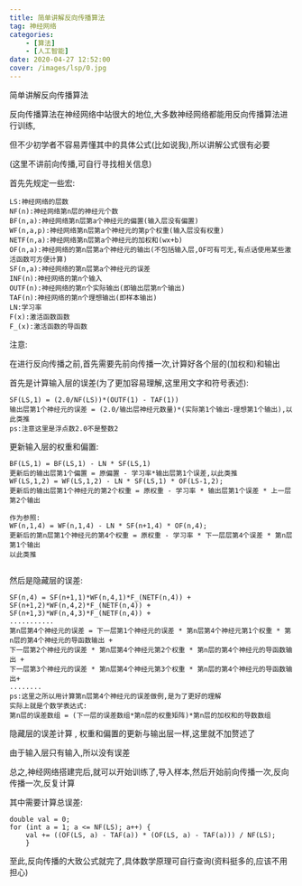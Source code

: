 ```yaml
---
title: 简单讲解反向传播算法
tag: 神经网络
categories: 
    - [算法]
    - [人工智能]
date: 2020-04-27 12:52:00
cover: /images/lsp/0.jpg
---
```



简单讲解反向传播算法
<!--more-->

反向传播算法在神经网络中站很大的地位,大多数神经网络都能用反向传播算法进行训练,

但不少初学者不容易弄懂其中的具体公式(比如说我),所以讲解公式很有必要

(这里不讲前向传播,可自行寻找相关信息)

首先先规定一些宏:

```
LS:神经网络的层数
NF(n):神经网络第n层的神经元个数
BF(n,a):神经网络第n层第a个神经元的偏置(输入层没有偏置)
WF(n,a,p):神经网络第n层第a个神经元的第p个权重(输入层没有权重)
NETF(n,a):神经网络第n层第a个神经元的加权和(wx+b)
OF(n,a):神经网络的第n层第a个神经元的输出(不包括输入层,OF可有可无,有点话使用某些激活函数可方便计算)
SF(n,a):神经网络的第n层第a个神经元的误差
INF(n):神经网络的第n个输入
OUTF(n):神经网络的第n个实际输出(即输出层第n个输出)
TAF(n):神经网络的第n个理想输出(即样本输出)
LN:学习率
F(x):激活函数函数
F_(x):激活函数的导函数
```
注意:

在进行反向传播之前,首先需要先前向传播一次,计算好各个层的(加权和)和输出

首先是计算输入层的误差(为了更加容易理解,这里用文字和符号表述):
```
SF(LS,1) = (2.0/NF(LS))*(OUTF(1) - TAF(1))
输出层第1个神经元的误差 = (2.0/输出层神经元数量)*(实际第1个输出-理想第1个输出),以此类推
ps:注意这里是浮点数2.0不是整数2
```
更新输入层的权重和偏置:

```
BF(LS,1) = BF(LS,1) - LN * SF(LS,1)
更新后的输出层第1个偏置 = 原偏置 - 学习率*输出层第1个误差,以此类推
WF(LS,1,2) = WF(LS,1,2) - LN * SF(LS,1) * OF(LS-1,2);
更新后的输出层第1个神经元的第2个权重 = 原权重 - 学习率 * 输出层第1个误差 * 上一层第2个输出

作为参照:
WF(n,1,4) = WF(n,1,4) - LN * SF(n+1,4) * OF(n,4);
更新后的第n层第1个神经元的第4个权重 = 原权重 - 学习率 * 下一层层第4个误差 * 第n层第1个输出
以此类推
 
```
然后是隐藏层的误差:

```
SF(n,4) = SF(n+1,1)*WF(n,4,1)*F_(NETF(n,4)) + SF(n+1,2)*WF(n,4,2)*F_(NETF(n,4)) +
SF(n+1,3)*WF(n,4,3)*F_(NETF(n,4)) +
...........
第n层第4个神经元的误差 = 下一层第1个神经元的误差 * 第n层第4个神经元第1个权重 * 第n层的第4个神经元的导函数输出 +
下一层第2个神经元的误差 * 第n层第4个神经元第2个权重 * 第n层的第4个神经元的导函数输出 +
下一层第3个神经元的误差 * 第n层第4个神经元第3个权重 * 第n层的第4个神经元的导函数输出+
........
ps:这里之所以用计算第n层第4个神经元的误差做例,是为了更好的理解
实际上就是个数学表达式:
第n层的误差数组 = (下一层的误差数组*第n层的权重矩阵)*第n层的加权和的导数数组
```
隐藏层的误差计算 , 权重和偏置的更新与输出层一样,这里就不加赘述了

由于输入层只有输入,所以没有误差

总之,神经网络搭建完后,就可以开始训练了,导入样本,然后开始前向传播一次,反向传播一次,反复计算

其中需要计算总误差:
```
double val = 0;
for (int a = 1; a <= NF(LS); a++) {
    val += ((OF(LS, a) - TAF(a)) * (OF(LS, a) - TAF(a))) / NF(LS);
    }
```
至此,反向传播的大致公式就完了,具体数学原理可自行查询(资料挺多的,应该不用担心)